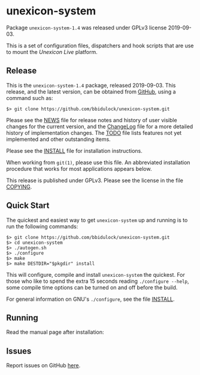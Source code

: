 [unexicon-system -- read me first file.  2019-09-03]: #

unexicon-system
===============

Package `unexicon-system-1.4` was released under GPLv3 license 2019-09-03.

This is a set of configuration files, dispatchers and hook scripts that
are use to mount the _Unexicon Live_ platform.


Release
-------

This is the `unexicon-system-1.4` package, released 2019-09-03.  This
release, and the latest version, can be obtained from [GitHub][1], using
a command such as:

    $> git clone https://github.com/bbidulock/unexicon-system.git

Please see the [NEWS][3] file for release notes and history of user
visible changes for the current version, and the [ChangeLog][4] file for
a more detailed history of implementation changes.  The [TODO][5] file
lists features not yet implemented and other outstanding items.

Please see the [INSTALL][7] file for installation instructions.

When working from `git(1)`, please use this file.  An abbreviated
installation procedure that works for most applications appears below.

This release is published under GPLv3.  Please see the license in the
file [COPYING][9].


Quick Start
-----------

The quickest and easiest way to get `unexicon-system` up and running is to run
the following commands:

    $> git clone https://github.com/bbidulock/unexicon-system.git
    $> cd unexicon-system
    $> ./autogen.sh
    $> ./configure
    $> make
    $> make DESTDIR="$pkgdir" install

This will configure, compile and install `unexicon-system` the quickest.  For
those who like to spend the extra 15 seconds reading `./configure
--help`, some compile time options can be turned on and off before the
build.

For general information on GNU's `./configure`, see the file
[INSTALL][7].


Running
-------

Read the manual page after installation:


Issues
------

Report issues on GitHub [here][2].



[1]: https://github.com/bbidulock/unexicon-system
[2]: https://github.com/bbidulock/unexicon-system/issues
[3]: https://github.com/bbidulock/unexicon-system/blob/1.4/NEWS
[4]: https://github.com/bbidulock/unexicon-system/blob/1.4/ChangeLog
[5]: https://github.com/bbidulock/unexicon-system/blob/1.4/TODO
[6]: https://github.com/bbidulock/unexicon-system/blob/1.4/COMPLIANCE
[7]: https://github.com/bbidulock/unexicon-system/blob/1.4/INSTALL
[8]: https://github.com/bbidulock/unexicon-system/blob/1.4/LICENSE
[9]: https://github.com/bbidulock/unexicon-system/blob/1.4/COPYING

[ vim: set ft=markdown sw=4 tw=72 nocin nosi fo+=tcqlorn spell: ]: #
